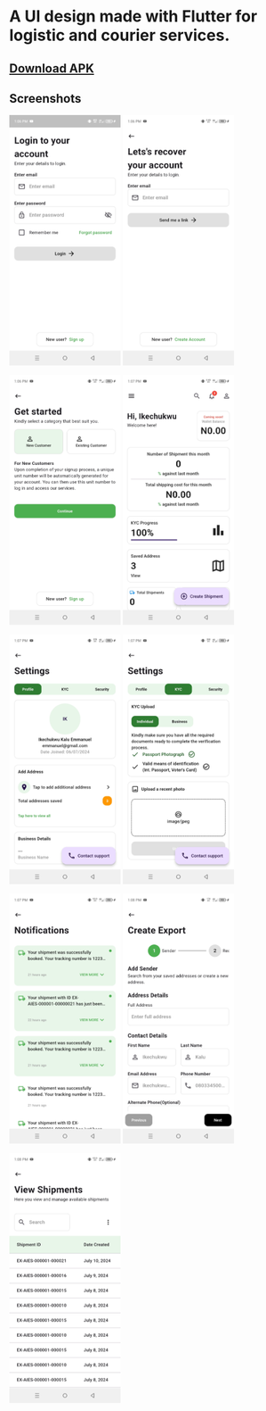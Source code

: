 # A UI design made with Flutter for logistic and courier services.

## [Download APK](https://drive.google.com/file/d/1JCRlbeL84ZSNcooF_uRhWAesvHBSsN6p/view?usp=sharing)

## Screenshots

<img src="https://github.com/austinevick/Delivery-app-ui/blob/main/screenshots/Screenshot_20240713-130637.jpg" width="200">  <img src="https://github.com/austinevick/Delivery-app-ui/blob/main/screenshots/Screenshot_20240713-130645.jpg" width="200">

<img src="https://github.com/austinevick/Delivery-app-ui/blob/main/screenshots/Screenshot_20240713-130653.jpg" width="200"> <img src="https://github.com/austinevick/Delivery-app-ui/blob/main/screenshots/Screenshot_20240713-130713.jpg" width="200">

<img src="https://github.com/austinevick/Delivery-app-ui/blob/main/screenshots/Screenshot_20240713-130727.jpg" width="200"> <img src="https://github.com/austinevick/Delivery-app-ui/blob/main/screenshots/Screenshot_20240713-130735.jpg" width="200">

<img src="https://github.com/austinevick/Delivery-app-ui/blob/main/screenshots/Screenshot_20240713-130747.jpg" width="200"> <img src="https://github.com/austinevick/Delivery-app-ui/blob/main/screenshots/Screenshot_20240713-130804.jpg" width="200">

<img src="https://github.com/austinevick/Delivery-app-ui/blob/main/screenshots/Screenshot_20240713-130821.jpg" width="200">



